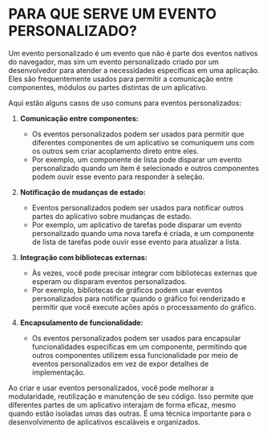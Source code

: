 # PARA QUE SERVE UM EVENTO PERSONALIZADO?
Um evento personalizado é um evento que não é parte dos eventos nativos do navegador, mas sim um evento personalizado criado por um desenvolvedor para atender a necessidades específicas em uma aplicação. Eles são frequentemente usados para permitir a comunicação entre componentes, módulos ou partes distintas de um aplicativo.

Aqui estão alguns casos de uso comuns para eventos personalizados:

1. **Comunicação entre componentes:**
   - Os eventos personalizados podem ser usados para permitir que diferentes componentes de um aplicativo se comuniquem uns com os outros sem criar acoplamento direto entre eles.
   - Por exemplo, um componente de lista pode disparar um evento personalizado quando um item é selecionado e outros componentes podem ouvir esse evento para responder à seleção.

2. **Notificação de mudanças de estado:**
   - Eventos personalizados podem ser usados para notificar outros partes do aplicativo sobre mudanças de estado.
   - Por exemplo, um aplicativo de tarefas pode disparar um evento personalizado quando uma nova tarefa é criada, e um componente de lista de tarefas pode ouvir esse evento para atualizar a lista.

3. **Integração com bibliotecas externas:**
   - Às vezes, você pode precisar integrar com bibliotecas externas que esperam ou disparam eventos personalizados.
   - Por exemplo, bibliotecas de gráficos podem usar eventos personalizados para notificar quando o gráfico foi renderizado e permitir que você execute ações após o processamento do gráfico.

4. **Encapsulamento de funcionalidade:**
   - Os eventos personalizados podem ser usados para encapsular funcionalidades específicas em um componente, permitindo que outros componentes utilizem essa funcionalidade por meio de eventos personalizados em vez de expor detalhes de implementação.

Ao criar e usar eventos personalizados, você pode melhorar a modularidade, reutilização e manutenção de seu código. Isso permite que diferentes partes de um aplicativo interajam de forma eficaz, mesmo quando estão isoladas umas das outras. É uma técnica importante para o desenvolvimento de aplicativos escaláveis e organizados.